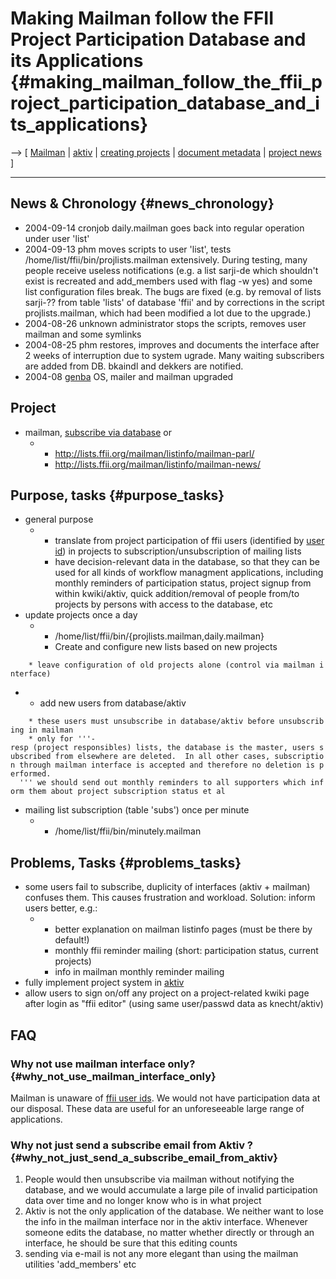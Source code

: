 # Making Mailman follow the FFII Project Participation Database and its Applications {#making_mailman_follow_the_ffii_project_participation_database_and_its_applications}

\--\> \[ [ Mailman](MailmanEn "wikilink") \| [
aktiv](AktivEn "wikilink") \| [ creating
projects](FfiiprojKreEn "wikilink") \| [ document
metadata](DokDataEn "wikilink") \| [ project
news](FfiiprojNewsEn "wikilink") \]

------------------------------------------------------------------------

## News & Chronology {#news_chronology}

-   2004-09-14 cronjob daily.mailman goes back into regular operation
    under user \'list\'
-   2004-09-13 phm moves scripts to user \'list\', tests
    /home/list/ffii/bin/projlists.mailman extensively. During testing,
    many people receive useless notifications (e.g. a list sarji-de
    which shouldn\'t exist is recreated and add_members used with flag
    -w yes) and some list configuration files break. The bugs are fixed
    (e.g. by removal of lists sarji-?? from table \'lists\' of database
    \'ffii\' and by corrections in the script projlists.mailman, which
    had been modified a lot due to the upgrade.)
-   2004-08-26 unknown administrator stops the scripts, removes user
    mailman and some symlinks
-   2004-08-25 phm restores, improves and documents the interface after
    2 weeks of interruption due to system ugrade. Many waiting
    subscribers are added from DB. bkaindl and dekkers are notified.
-   2004-08 [ genba](GenbaEn "wikilink") OS, mailer and mailman upgraded

## Project

-   mailman, [ subscribe via database](FfiiprojKreEn "wikilink") or
    -   -   <http://lists.ffii.org/mailman/listinfo/mailman-parl/>
        -   <http://lists.ffii.org/mailman/listinfo/mailman-news/>

## Purpose, tasks {#purpose_tasks}

-   general purpose
    -   -   translate from project participation of ffii users
            (identified by [ user id](FfiiUidEn "wikilink")) in projects
            to subscription/unsubscription of mailing lists
        -   have decision-relevant data in the database, so that they
            can be used for all kinds of workflow managment
            applications, including monthly reminders of participation
            status, project signup from within kwiki/aktiv, quick
            addition/removal of people from/to projects by persons with
            access to the database, etc
-   update projects once a day
    -   -   /home/list/ffii/bin/{projlists.mailman,daily.mailman}
        -   Create and configure new lists based on new projects

`    * leave configuration of old projects alone (control via mailman interface)`

-   -   add new users from database/aktiv

`    * these users must unsubscribe in database/aktiv before unsubscribing in mailman`\
`    * only for '''-resp (project responsibles) lists, the database is the master, users subscribed from elsewhere are deleted.  In all other cases, subscription through mailman interface is accepted and therefore no deletion is performed.`\
`  ''' we should send out monthly reminders to all supporters which inform them about project subscription status et al`

-   mailing list subscription (table \'subs\') once per minute
    -   -   /home/list/ffii/bin/minutely.mailman

## Problems, Tasks {#problems_tasks}

-   some users fail to subscribe, duplicity of interfaces (aktiv +
    mailman) confuses them. This causes frustration and workload.
    Solution: inform users better, e.g.:
    -   -   better explanation on mailman listinfo pages (must be there
            by default!)
        -   monthly ffii reminder mailing (short: participation status,
            current projects)
        -   info in mailman monthly reminder mailing
-   fully implement project system in [ aktiv](AktivEn "wikilink")
-   allow users to sign on/off any project on a project-related kwiki
    page after login as \"ffii editor\" (using same user/passwd data as
    knecht/aktiv)

## FAQ

### Why not use mailman interface only? {#why_not_use_mailman_interface_only}

Mailman is unaware of [ ffii user ids](FfiiUidEn "wikilink"). We would
not have participation data at our disposal. These data are useful for
an unforeseeable large range of applications.

### Why not just send a subscribe email from Aktiv ? {#why_not_just_send_a_subscribe_email_from_aktiv}

1.  People would then unsubscribe via mailman without notifying the
    database, and we would accumulate a large pile of invalid
    participation data over time and no longer know who is in what
    project
2.  Aktiv is not the only application of the database. We neither want
    to lose the info in the mailman interface nor in the aktiv
    interface. Whenever someone edits the database, no matter whether
    directly or through an interface, he should be sure that this
    editing counts
3.  sending via e-mail is not any more elegant than using the mailman
    utilities \'add_members\' etc
